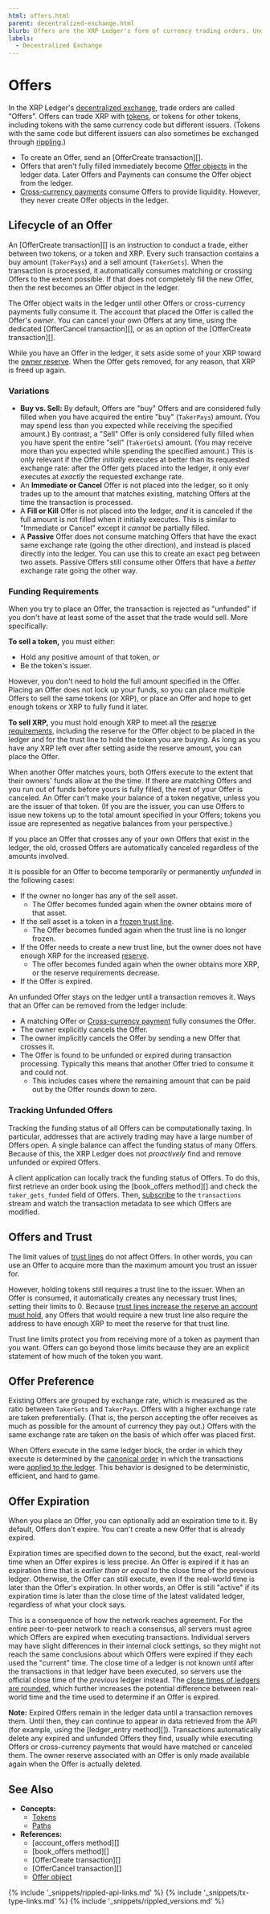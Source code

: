 ```yaml
---
html: offers.html
parent: decentralized-exchange.html
blurb: Offers are the XRP Ledger's form of currency trading orders. Understand their lifecycle and properties.
labels:
  - Decentralized Exchange
---
```

# Offers

In the XRP Ledger's [decentralized exchange](decentralized-exchange.html), trade orders are called "Offers". Offers can trade XRP with [tokens](tokens.html), or tokens for other tokens, including tokens with the same currency code but different issuers. (Tokens with the same code but different issuers can also sometimes be exchanged through [rippling](rippling.html).)

- To create an Offer, send an [OfferCreate transaction][].
- Offers that aren't fully filled immediately become [Offer objects](offer.html) in the ledger data. Later Offers and Payments can consume the Offer object from the ledger.
- [Cross-currency payments](cross-currency-payments.html) consume Offers to provide liquidity. However, they never create Offer objects in the ledger.

## Lifecycle of an Offer

An [OfferCreate transaction][] is an instruction to conduct a trade, either between two tokens, or a token and XRP. Every such transaction contains a buy amount (`TakerPays`) and a sell amount (`TakerGets`). When the transaction is processed, it automatically consumes matching or crossing Offers to the extent possible. If that does not completely fill the new Offer, then the rest becomes an Offer object in the ledger.

The Offer object waits in the ledger until other Offers or cross-currency payments fully consume it. The account that placed the Offer is called the Offer's _owner_. You can cancel your own Offers at any time, using the dedicated [OfferCancel transaction][], or as an option of the [OfferCreate transaction][].

While you have an Offer in the ledger, it sets aside some of your XRP toward the [owner reserve](reserves.html). When the Offer gets removed, for any reason, that XRP is freed up again.

### Variations

- **Buy vs. Sell:** By default, Offers are "buy" Offers and are considered fully filled when you have acquired the entire "buy" (`TakerPays`) amount. (You may spend less than you expected while receiving the specified amount.) By contrast, a "Sell" Offer is only considered fully filled when you have spent the entire "sell" (`TakerGets`) amount. (You may receive more than you expected while spending the specified amount.) This is only relevant if the Offer _initially_ executes at better than its requested exchange rate: after the Offer gets placed into the ledger, it only ever executes at _exactly_ the requested exchange rate.
- An **Immediate or Cancel** Offer is not placed into the ledger, so it only trades up to the amount that matches existing, matching Offers at the time the transaction is processed.
- A **Fill or Kill** Offer is not placed into the ledger, _and_ it is canceled if the full amount is not filled when it initially executes. This is similar to "Immediate or Cancel" except it _cannot_ be partially filled.
- A **Passive** Offer does not consume matching Offers that have the exact same exchange rate (going the other direction), and instead is placed directly into the ledger. You can use this to create an exact peg between two assets. Passive Offers still consume other Offers that have a _better_ exchange rate going the other way.


### Funding Requirements

When you try to place an Offer, the transaction is rejected as "unfunded" if you don't have at least some of the asset that the trade would sell. More specifically:

**To sell a token,** you must either:

- Hold any positive amount of that token, _or_
- Be the token's issuer.

However, you don't need to hold the full amount specified in the Offer. Placing an Offer does not lock up your funds, so you can place multiple Offers to sell the same tokens (or XRP), or place an Offer and hope to get enough tokens or XRP to fully fund it later.

**To sell XRP,** you must hold enough XRP to meet all the [reserve requirements](reserves.html), including the reserve for the Offer object to be placed in the ledger and for the trust line to hold the token you are buying. As long as you have any XRP left over after setting aside the reserve amount, you can place the Offer.

When another Offer matches yours, both Offers execute to the extent that their owners' funds allow at the the time. If there are matching Offers and you run out of funds before yours is fully filled, the rest of your Offer is canceled. An Offer can't make your balance of a token negative, unless you are the issuer of that token. (If you are the issuer, you can use Offers to issue new tokens up to the total amount specified in your Offers; tokens you issue are represented as negative balances from your perspective.)

If you place an Offer that crosses any of your own Offers that exist in the ledger, the old, crossed Offers are automatically canceled regardless of the amounts involved.

It is possible for an Offer to become temporarily or permanently _unfunded_ in the following cases:

- If the owner no longer has any of the sell asset.
    - The Offer becomes funded again when the owner obtains more of that asset.
- If the sell asset is a token in a [frozen trust line](freezing-tokens.html).
    - The Offer becomes funded again when the trust line is no longer frozen.
- If the Offer needs to create a new trust line, but the owner does not have enough XRP for the increased [reserve](reserves.html).
    - The offer becomes funded again when the owner obtains more XRP, or the reserve requirements decrease.
- If the Offer is expired.

An unfunded Offer stays on the ledger until a transaction removes it. Ways that an Offer can be removed from the ledger include:

- A matching Offer or [Cross-currency payment](cross-currency-payments.html) fully consumes the Offer.
- The owner explicitly cancels the Offer.
- The owner implicitly cancels the Offer by sending a new Offer that crosses it.
- The Offer is found to be unfunded or expired during transaction processing. Typically this means that another Offer tried to consume it and could not.
    - This includes cases where the remaining amount that can be paid out by the Offer rounds down to zero.

### Tracking Unfunded Offers

Tracking the funding status of all Offers can be computationally taxing. In particular, addresses that are actively trading may have a large number of Offers open. A single balance can affect the funding status of many Offers. Because of this, the XRP Ledger does not _proactively_ find and remove unfunded or expired Offers.

A client application can locally track the funding status of Offers. To do this, first retrieve an order book using the [book_offers method][] and check the `taker_gets_funded` field of Offers. Then, [subscribe](subscribe.html) to the `transactions` stream and watch the transaction metadata to see which Offers are modified.


## Offers and Trust

The limit values of [trust lines](trust-lines-and-issuing.html) do not affect Offers. In other words, you can use an Offer to acquire more than the maximum amount you trust an issuer for.

However, holding tokens still requires a trust line to the issuer. When an Offer is consumed, it automatically creates any necessary trust lines, setting their limits to 0. Because [trust lines increase the reserve an account must hold](reserves.html), any Offers that would require a new trust line also require the address to have enough XRP to meet the reserve for that trust line.

Trust line limits protect you from receiving more of a token as payment than you want. Offers can go beyond those limits because they are an explicit statement of how much of the token you want.


## Offer Preference

Existing Offers are grouped by exchange rate, which is measured as the ratio between `TakerGets` and `TakerPays`. Offers with a higher exchange rate are taken preferentially. (That is, the person accepting the offer receives as much as possible for the amount of currency they pay out.) Offers with the same exchange rate are taken on the basis of which offer was placed first.

When Offers execute in the same ledger block, the order in which they execute is determined by the [canonical order](https://github.com/ripple/rippled/blob/release/src/ripple/app/misc/CanonicalTXSet.cpp "Source code: Transaction ordering") in which the transactions were [applied to the ledger](https://github.com/ripple/rippled/blob/5425a90f160711e46b2c1f1c93d68e5941e4bfb6/src/ripple/app/consensus/LedgerConsensus.cpp#L1435-L1538 "Source code: Applying transactions"). This behavior is designed to be deterministic, efficient, and hard to game.


## Offer Expiration

When you place an Offer, you can optionally add an expiration time to it. By default, Offers don't expire. You can't create a new Offer that is already expired.

Expiration times are specified down to the second, but the exact, real-world time when an Offer expires is less precise. An Offer is expired if it has an expiration time that is _earlier than or equal to_ the close time of the previous ledger. Otherwise, the Offer can still execute, even if the real-world time is later than the Offer's expiration. In other words, an Offer is still "active" if its expiration time is later than the close time of the latest validated ledger, regardless of what your clock says.

This is a consequence of how the network reaches agreement. For the entire peer-to-peer network to reach a consensus, all servers must agree which Offers are expired when executing transactions. Individual servers may have slight differences in their internal clock settings, so they might not reach the same conclusions about which Offers were expired if they each used the "current" time. The close time of a ledger is not known until after the transactions in that ledger have been executed, so servers use the official close time of the _previous_ ledger instead. The [close times of ledgers are rounded](ledgers.html#ledger-close-times), which further increases the potential difference between real-world time and the time used to determine if an Offer is expired.

**Note:** Expired Offers remain in the ledger data until a transaction removes them. Until then, they can continue to appear in data retrieved from the API (for example, using the [ledger_entry method][]). Transactions automatically delete any expired and unfunded Offers they find, usually while executing Offers or cross-currency payments that would have matched or canceled them. The owner reserve associated with an Offer is only made available again when the Offer is actually deleted.


## See Also

- **Concepts:**
    - [Tokens](tokens.html)
    - [Paths](paths.html)
- **References:**
    - [account_offers method][]
    - [book_offers method][]
    - [OfferCreate transaction][]
    - [OfferCancel transaction][]
    - [Offer object](offer.html)

<!--{# common link defs #}-->
{% include '_snippets/rippled-api-links.md' %}
{% include '_snippets/tx-type-links.md' %}
{% include '_snippets/rippled_versions.md' %}
